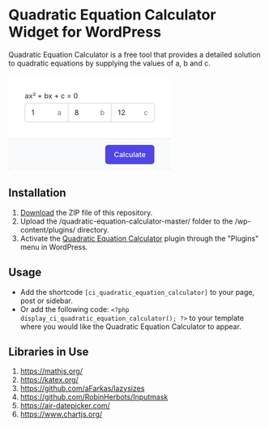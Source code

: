 # Quadratic Equation Calculator Widget for WordPress

Quadratic Equation Calculator is a free tool that provides a detailed solution to quadratic equations by supplying the values of a, b and c.

![Quadratic Equation Calculator Input Form](/assets/images/screenshot-1.png "Quadratic Equation Calculator Input Form")

## Installation

1. [Download](https://github.com/pub-calculator-io/quadratic-equation-calculator/archive/refs/heads/master.zip) the ZIP file of this repository.
2. Upload the /quadratic-equation-calculator-master/ folder to the /wp-content/plugins/ directory.
3. Activate the [Quadratic Equation Calculator](https://www.calculator.io/quadratic-equation-calculator/ "Quadratic Equation Calculator Homepage") plugin through the "Plugins" menu in WordPress.

## Usage
* Add the shortcode `[ci_quadratic_equation_calculator]` to your page, post or sidebar.
* Or add the following code: `<?php display_ci_quadratic_equation_calculator(); ?>` to your template where you would like the Quadratic Equation Calculator to appear.

## Libraries in Use
1. https://mathjs.org/
2. https://katex.org/
3. https://github.com/aFarkas/lazysizes
4. https://github.com/RobinHerbots/Inputmask
5. https://air-datepicker.com/
6. https://www.chartjs.org/
